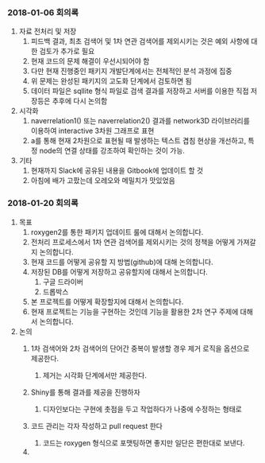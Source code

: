 ### 2018-01-06 회의록

1. 자료 전처리 및 저장
   1. 피드백 결과, 최초 검색어 및 1차 연관 검색어를 제외시키는 것은 예외 사항에 대한 검토가 추가로 필요
   2. 현재 코드의 문제 해결이 우선시되어야 함
   3. 다만 현재 진행중인 패키지 개발단계에서는 전체적인 분석 과정에 집중
   4. 위 문제는 완성된 패키지의 고도화 단계에서 검토하면 됨
   5. 데이터 파일은 sqllite 형식 파일로 검색 결과를 저장하고 서버를 이용한 직접 저장등은 추후에 다시 논의함
2. 시각화
   1. naverrelation1\(\) 또는 naverrelation2\(\) 결과를 network3D 라이브러리를 이용하여 interactive 3차원 그래프로 표현
   2. a를 통해 현재 2차원으로 표현될 때 발생하는 텍스트 겹침 현상을 개선하고, 특정 node의 연결 상태를 강조하여 확인하는 것이 가능.
3. 기타
   1. 현재까지 Slack에 공유된 내용을 Gitbook에 업데이트 할 것
   2. 아침에 배가 고팠는데 오레오와 메밀치가 맛있었음

### 2018-01-20 회의록

1. 목표
   1. roxygen2를 통한 패키지 업데이트 룰에 대해서 논의합니다.
   2. 전처리 프로세스에서 1차 연관 검색어를 제외시키는 것의 정책을 어떻게 가져갈지 논의합니다.
   3. 현재 코드를 어떻게 공유할 지 방법\(github\)에 대해 논의합니다.
   4. 저장된 DB를 어떻게 저장하고 공유할지에 대해서 논의합니다.
      1. 구글 드라이버
      2. 드롭박스
   5. 본 프로젝트를 어떻게 확장할지에 대해서 논의합니다.
   6. 현재 프로젝트는 기능을 구현하는 것인데 기능을 활용한 2차 연구 주제에 대해서 논의합니다.
2. 논의
   1. 1차 검색어와 2차 검색어의 단어간 중복이 발생할 경우 제거 로직을 옵션으로 제공한다.
      1. 제거는 시각화 단계에서만 제공한다.
   2. Shiny를 통해 결과를 제공을 진행하자
      1. 디자인보다는 구현에 촛점을 두고 작업하다가 나중에 수정하는 형태로
   3. 코드 관리는 각자 작성하고 pull request 한다

      1. 코드는 roxygen 형식으로 포맷팅하면 좋지만 일단은 편한대로 보낸다.

   4. 



